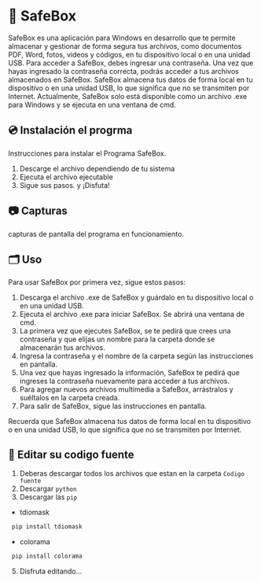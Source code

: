 # 🔐 SafeBox

SafeBox es una aplicación para Windows
en desarrollo que te permite almacenar 
y gestionar de forma segura tus archivos,
como documentos PDF, Word, fotos, videos 
y códigos, en tu dispositivo local o en una unidad USB.
Para acceder a SafeBox, debes ingresar una contraseña.
Una vez que hayas ingresado la contraseña correcta,
podrás acceder a tus archivos almacenados en SafeBox.
SafeBox almacena tus datos de forma local en tu dispositivo
o en una unidad USB, lo que significa que no se transmiten por Internet.
Actualmente, SafeBox solo está disponible como un archivo .exe para Windows
y se ejecuta en una ventana de cmd.


## 💿 Instalación el progrma

Instrucciones para instalar el Programa SafeBox.

1. Descarge el archivo dependiendo de tu sistema
2. Ejecuta el archivo ejecutable
3. Sigue sus pasos. y ¡Disfuta!

## 📷 Capturas
capturas de pantalla del programa en funcionamiento.



## 🗂 Uso 

Para usar SafeBox por primera vez, sigue estos pasos:

1. Descarga el archivo .exe de SafeBox y guárdalo en tu dispositivo local o en una unidad USB.
2. Ejecuta el archivo .exe para iniciar SafeBox. Se abrirá una ventana de cmd.
3. La primera vez que ejecutes SafeBox, se te pedirá que crees una contraseña y que elijas un nombre para la carpeta donde se almacenarán tus archivos.
4. Ingresa la contraseña y el nombre de la carpeta según las instrucciones en pantalla.
5. Una vez que hayas ingresado la información, SafeBox te pedirá que ingreses la contraseña nuevamente para acceder a tus archivos.
6. Para agregar nuevos archivos multimedia a SafeBox, arrástralos y suéltalos en la carpeta creada.
7. Para salir de SafeBox, sigue las instrucciones en pantalla.

Recuerda que SafeBox almacena tus datos de forma local en tu dispositivo o en una unidad USB, lo que significa que no se transmiten por Internet.


## 📀 Editar su codigo fuente
1. Deberas descargar todos los archivos que estan en la carpeta ``Codigo fuente``
2. Descargar ``python``
3. Descargar las ``pip``

* tdiomask
```Bash
 pip install tdiomask
```
* colorama
```Bash
 pip install colorama
```
5. Disfruta editando...
